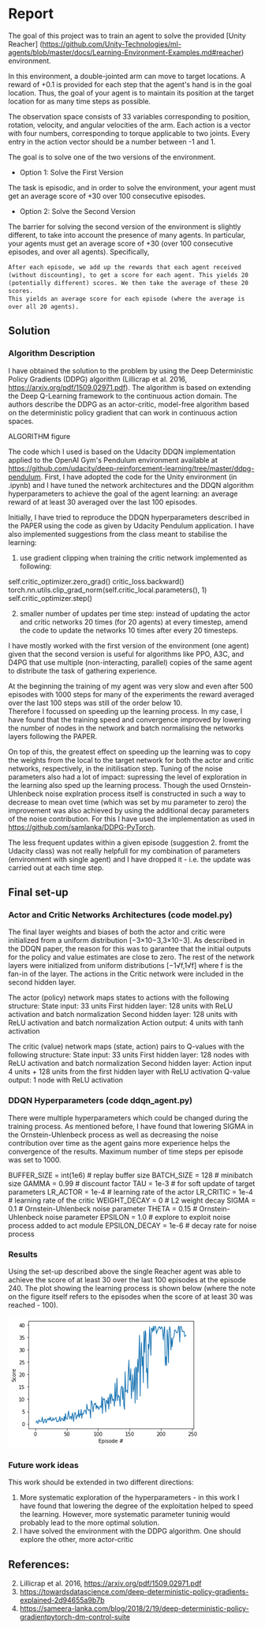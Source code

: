 # Report

The goal of this project was to train an agent to solve the provided [Unity Reacher] (https://github.com/Unity-Technologies/ml-agents/blob/master/docs/Learning-Environment-Examples.md#reacher) environment.

In this environment, a double-jointed arm can move to target locations. A reward of +0.1 is provided for each step that the agent's hand is in the goal location. Thus, the goal of your agent is to maintain its position at the target location for as many time steps as possible.

The observation space consists of 33 variables corresponding to position, rotation, velocity, and angular velocities of the arm. Each action is a vector with four numbers, corresponding to torque applicable to two joints. Every entry in the action vector should be a number between -1 and 1.

The goal is to solve one of the two versions of the environment.
- Option 1: Solve the First Version

The task is episodic, and in order to solve the environment, your agent must get an average score of +30 over 100 consecutive episodes.
- Option 2: Solve the Second Version

The barrier for solving the second version of the environment is slightly different, to take into account the presence of many agents. In particular, your agents must get an average score of +30 (over 100 consecutive episodes, and over all agents). Specifically,

    After each episode, we add up the rewards that each agent received (without discounting), to get a score for each agent. This yields 20 (potentially different) scores. We then take the average of these 20 scores.
    This yields an average score for each episode (where the average is over all 20 agents).


## Solution

### Algorithm Description

I have obtained the solution to the problem by using the Deep Deterministic Policy Gradients (DDPG) algorithm (Lillicrap et al. 2016, https://arxiv.org/pdf/1509.02971.pdf). The algorithm is based on extending the Deep Q-Learning framework to the continuous action domain. The authors describe the DDPG as an actor-critic, model-free algorithm based on the deterministic policy gradient that can work in continuous action spaces. 


ALGORITHM figure


The code which I used is based on the Udacity DDQN implementation applied to the OpenAI Gym's Pendulum environment available at https://github.com/udacity/deep-reinforcement-learning/tree/master/ddpg-pendulum. First, I have adopted the code for the Unity environment (in .ipynb) and I have tuned the network architectures and the DDQN algorithm hyperparameters to achieve the goal of the agent learning: an average reward of at least 30 averaged over the last 100 episodes.

Initially, I have tried to reproduce the DDQN hyperparameters described in the PAPER using the code as given by Udacity Pendulum application. I have also implemented suggestions from the class meant to stabilise the learning: 
1. use gradient clipping when training the critic network implemented as following:

self.critic_optimizer.zero_grad()
critic_loss.backward()
torch.nn.utils.clip_grad_norm(self.critic_local.parameters(), 1)
self.critic_optimizer.step()

2. smaller number of updates per time step: instead of updating the actor and critic networks 20 times (for 20 agents) at every timestep, amend the code to update the networks 10 times after every 20 timesteps. 

I have mostly worked with the first version of the environment (one agent) given that the second version is useful for algorithms like PPO, A3C, and D4PG that use multiple (non-interacting, parallel) copies of the same agent to distribute the task of gathering experience. 

At the beginning the training of my agent was very slow and even after 500 episodes with 1000 steps for many of the experiments the reward averaged over the last 100 steps was still of the order below 10.  
Therefore I focussed on speeding up the learning process.
In my case, I have found that the training speed and convergence improved by lowering the number of nodes in the network and batch normalising the networks layers following the PAPER.

On top of this, the greatest effect on speeding up the learning was to copy the weights from the local to the target network for both the actor and critic networks, respectively, in the initilisation step. Tuning of the noise parameters also had a lot of impact: supressing the level of exploration in the learning also sped up the learning process. Though the used Ornstein-Uhlenbeck noise explration process itself is constructed in such a way to decrease to mean ovet time (which was set by mu parameter to zero) the improvement was also achieved by using the additional decay parameters of the noise contribution. For this I have used the implementation as used in https://github.com/samlanka/DDPG-PyTorch.

The less frequent updates within a given episode (suggestion 2. fromt the Udacity class) was not really helpfull for my combination of parameters (environment with single agent) and I have dropped it - i.e. the update was carried out at each time step. 


## Final set-up

### Actor and Critic Networks Architectures (code model.py)

 The final layer weights and biases of both the actor and critic were initialized from a uniform distribution [−3×10−3,3×10−3].  As described in the DDQN paper, the reason for this was to garantee that the initial outputs for the policy and value estimates are close to zero. The rest of the network layers were initialized from uniform distributions [−1√f,1√f] where f is the fan-in of the layer. The actions in the Critic network were included in the second hidden layer. 

 The actor (policy) network maps states to actions with the following structure:
    State input: 33 units
    First hidden layer: 128 units with ReLU activation and batch normalization
    Second hidden layer: 128 units with ReLU activation and batch normalization
    Action output: 4 units with tanh activation

The critic (value) network maps (state, action) pairs to Q-values with the following structure:
    State input: 33 units
    First hidden layer: 128 nodes with ReLU activation and batch normalization
    Second hidden layer:  Action input 4 units + 128 units from the first hidden layer with ReLU activation 
    Q-value output: 1 node with ReLU activation



### DDQN Hyperparameters (code ddqn_agent.py)

There were multiple hyperparameters which could be changed during the training process. As mentioned before, I have found that lowering SIGMA in the Ornstein-Uhlenbeck process as well as decreasing the noise contribution over time as the agent gains more experience helps the convergence of the results. Maximum number of time steps per episode was set to 1000. 


BUFFER_SIZE = int(1e6)  # replay buffer size
BATCH_SIZE = 128        # minibatch size
GAMMA = 0.99            # discount factor
TAU = 1e-3              # for soft update of target parameters
LR_ACTOR = 1e-4         # learning rate of the actor 
LR_CRITIC = 1e-4        # learning rate of the critic
WEIGHT_DECAY = 0        # L2 weight decay
SIGMA = 0.1             # Ornstein-Uhlenbeck noise parameter
THETA = 0.15            # Ornstein-Uhlenbeck noise parameter
EPSILON = 1.0           # explore to exploit noise process added to act module
EPSILON_DECAY = 1e-6    # decay rate for noise process



### Results

Using the set-up described above the single Reacher agent was able to achieve the score of at least 30 over the last 100 episodes 
at the episode 240. The plot showing the learning process is shown below (where the note on the figure itself refers to the episodes when the score of at least 30 was reached - 100). 

![alt text](ScoreFinal.png)


### Future work ideas

This work should be extended in two different directions:
1. More systematic exploration of the hyperparameters - in this work I have found that lowering the degree of the exploitation helped to speed the learning. However, more systematic parameter tuninig would probably lead to the more optimal solution. 
2. I have solved the environment with the DDPG algorithm. One should explore the other, more  actor-critic 


## References:
2. Lillicrap et al. 2016, https://arxiv.org/pdf/1509.02971.pdf
3. https://towardsdatascience.com/deep-deterministic-policy-gradients-explained-2d94655a9b7b
4. https://sameera-lanka.com/blog/2018/2/19/deep-deterministic-policy-gradientpytorch-dm-control-suite

